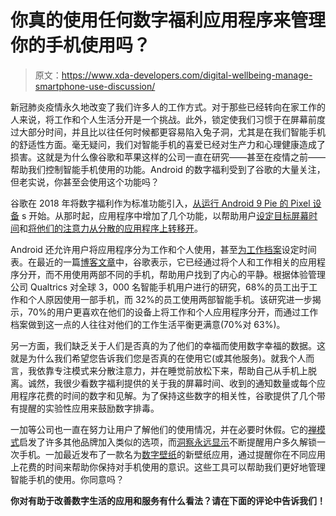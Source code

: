 # 你真的使用任何数字福利应用程序来管理你的手机使用吗？

> 原文：<https://www.xda-developers.com/digital-wellbeing-manage-smartphone-use-discussion/>

新冠肺炎疫情永久地改变了我们许多人的工作方式。对于那些已经转向在家工作的人来说，将工作和个人生活分开是一个挑战。此外，锁定使我们习惯于在屏幕前度过大部分时间，并且比以往任何时候都更容易陷入兔子洞，尤其是在我们智能手机的舒适性方面。毫无疑问，我们对智能手机的喜爱已经对生产力和心理健康造成了损害。这就是为什么像谷歌和苹果这样的公司一直在研究——甚至在疫情之前——帮助我们控制智能手机使用的功能。Android 的数字福利受到了谷歌的大量关注，但老实说，你甚至会使用这个功能吗？

谷歌在 2018 年将数字福利作为标准功能引入，[从运行 Android 9 Pie 的 Pixel 设备](https://www.xda-developers.com/digital-wellbeing-google-pixel-xl-google-pixel-2-xl/) s 开始。从那时起，应用程序中增加了几个功能，以帮助用户[设定目标屏幕时间](https://www.xda-developers.com/digital-wellbeing-screen-time-goal/)和[将他们的注意力从分散的应用程序上转移开](https://www.xda-developers.com/focus-mode-digital-wellbeing/)。

Android 还允许用户将应用程序分为工作和个人使用，甚至[为工作档案](https://www.xda-developers.com/pause-work-profile-schedule/)设定时间表。在最近的一篇[博客文章](https://www.blog.google/products/android-enterprise/work-profile/)中，谷歌表示，它已经通过将个人和工作相关的应用程序分开，而不用使用两部不同的手机，帮助用户找到了内心的平静。根据体验管理公司 Qualtrics 对全球 3，000 名智能手机用户进行的研究，68%的员工出于工作和个人原因使用一部手机，而 32%的员工使用两部智能手机。该研究进一步揭示，70%的用户更喜欢在他们的设备上将工作和个人应用程序分开，而通过工作档案做到这一点的人往往对他们的工作生活平衡更满意(70%对 63%)。

另一方面，我们缺乏关于人们是否真的为了他们的幸福而使用数字幸福的数据。这就是为什么我们希望您告诉我们您是否真的在使用它(或其他服务)。就我个人而言，我依靠专注模式来分散注意力，并在睡觉前放松下来，帮助自己从手机上脱离。诚然，我很少看数字福利提供的关于我的屏幕时间、收到的通知数量或每个应用程序花费的时间的数字和见解。为了保持这些数字的相关性，谷歌提供了几个带有提醒的实验性应用来鼓励数字排毒。

一加等公司也一直在努力让用户了解他们的使用情况，并在必要时休假。它的[禅模式](https://www.xda-developers.com/oneplus-new-zen-mode-oxygenos-11-now-available-oneplus-phones-android-10/)启发了许多其他品牌加入类似的选项，而[洞察永远显示](https://twitter.com/OnePlus_IN/status/1331252763284578304)不断提醒用户多久解锁一次手机。一加最近发布了一款名为[数字壁纸](https://www.xda-developers.com/digital-wellpaper-oneplus-wallpaper-app/)的新壁纸应用，通过提醒你在不同应用上花费的时间来帮助你保持对手机使用的意识。这些工具可以帮助我们更好地管理智能手机的使用。你同意吗？

**你对有助于改善数字生活的应用和服务有什么看法？请在下面的评论中告诉我们！**
